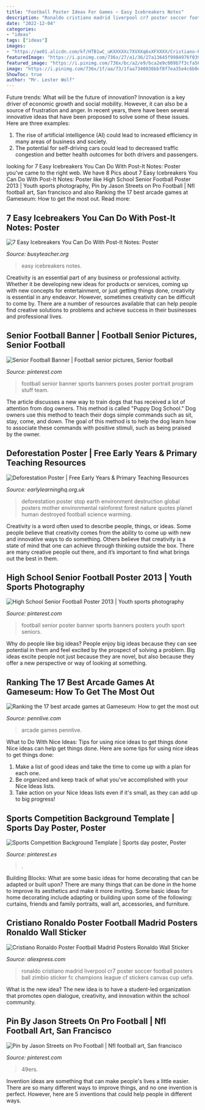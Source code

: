 ```yaml
---
title: "Football Poster Ideas For Games ~ Easy Icebreakers Notes"
description: "Ronaldo cristiano madrid liverpool cr7 poster soccer football posters ball zimbio sticker fc champions league cf stickers canvas cup uefa"
date: "2022-12-04"
categories:
- "ideas"
tags: ["ideas"]
images:
- "https://ae01.alicdn.com/kf/HTB1wC_uKXXXXXc7XVXXq6xXFXXXX/Cristiano-Ronaldo-Poster-Football-Madrid-Posters-Ronaldo-Wall-Sticker-CR7-Wallpaper-World-Cup-Stickers-Soccer-Canvas.jpg"
featuredImage: "https://i.pinimg.com/736x/27/a1/36/27a13645f9984976f039f63b41b2dbcf--football-gift-football-posters.jpg"
featured_image: "https://i.pinimg.com/736x/bc/a2/e9/bca2e9c009b7f3cfa563efba92ad257a.jpg"
image: "https://i.pinimg.com/736x/1f/aa/73/1faa7340836bbf8f7ea35e4c6b0ef8d0.jpg"
ShowToc: true
author: "Mr. Lester Wolf"
---
```



Future trends: What will be the future of innovation?
Innovation is a key driver of economic growth and social mobility. However, it can also be a source of frustration and anger. In recent years, there have been several innovative ideas that have been proposed to solve some of these issues. Here are three examples:
1. The rise of artificial intelligence (AI) could lead to increased efficiency in many areas of business and society.
2. The potential for self-driving cars could lead to decreased traffic congestion and better health outcomes for both drivers and passengers.

	

		
looking for 7 Easy Icebreakers You Can Do With Post-It Notes: Poster you've came to the right web. We have 8 Pics about 7 Easy Icebreakers You Can Do With Post-It Notes: Poster like High School Senior Football Poster 2013 | Youth sports photography, Pin by Jason Streets on Pro Football | Nfl football art, San francisco and also Ranking the 17 best arcade games at Gameseum: How to get the most out. Read more:
		
    
## 7 Easy Icebreakers You Can Do With Post-It Notes: Poster

<img loading=lazy src="http://busyteacher.org/uploads/posts/2012-08/1344737148_post-its-poster1-web.jpg" onerror="this.onerror=null;this.src='https://tse3.mm.bing.net/th?id=OIP.yGUtqdpiprjzNyCt_VTFZQHaKe&amp;pid=15.1';" alt="7 Easy Icebreakers You Can Do With Post-It Notes: Poster">

_Source: busyteacher.org_

>easy icebreakers notes. 

	

Creativity is an essential part of any business or professional activity. Whether it be developing new ideas for products or services, coming up with new concepts for entertainment, or just getting things done, creativity is essential in any endeavor. However, sometimes creativity can be difficult to come by. There are a number of resources available that can help people find creative solutions to problems and achieve success in their businesses and professional lives.

    
## Senior Football Banner | Football Senior Pictures, Senior Football

<img loading=lazy src="https://i.pinimg.com/736x/1b/52/f1/1b52f1ea8502d55bd7ef7a90915f3263--football-banner-sports-banners.jpg" onerror="this.onerror=null;this.src='https://tse1.mm.bing.net/th?id=OIP.Cpgd0lrrZ4oVkGHP04UCMAHaLH&amp;pid=15.1';" alt="Senior Football Banner | Football senior pictures, Senior football">

_Source: pinterest.com_

>football senior banner sports banners poses poster portrait program stuff team. 

	

The article discusses a new way to train dogs that has received a lot of attention from dog owners. This method is called "Puppy Dog School." Dog owners use this method to teach their dogs simple commands such as sit, stay, come, and down. The goal of this method is to help the dog learn how to associate these commands with positive stimuli, such as being praised by the owner.

    
## Deforestation Poster | Free Early Years &amp; Primary Teaching Resources

<img loading=lazy src="http://www.earlylearninghq.org.uk/wp-content/uploads/2012/02/deforestationposter.-prevjpg.jpg" onerror="this.onerror=null;this.src='https://tse2.mm.bing.net/th?id=OIP.udFeUbFwYl8A1PYcKa8kMAAAAA&amp;pid=15.1';" alt="Deforestation Poster | Free Early Years &amp; Primary Teaching Resources">

_Source: earlylearninghq.org.uk_

>deforestation poster stop earth environment destruction global posters mother environmental rainforest forest nature quotes planet human destroyed football science warming. 

	

Creativity is a word often used to describe people, things, or ideas. Some people believe that creativity comes from the ability to come up with new and innovative ways to do something. Others believe that creativity is a state of mind that one can achieve through thinking outside the box. There are many creative people out there, and it’s important to find what brings out the best in them.

    
## High School Senior Football Poster 2013 | Youth Sports Photography

<img loading=lazy src="https://i.pinimg.com/736x/27/a1/36/27a13645f9984976f039f63b41b2dbcf--football-gift-football-posters.jpg" onerror="this.onerror=null;this.src='https://tse1.mm.bing.net/th?id=OIP.MJowHbYZKGciXzbb0VzZ2wHaLu&amp;pid=15.1';" alt="High School Senior Football Poster 2013 | Youth sports photography">

_Source: pinterest.com_

>football senior poster banner sports banners posters youth sport seniors. 

	

Why do people like big ideas?
People enjoy big ideas because they can see potential in them and feel excited by the prospect of solving a problem. Big ideas excite people not just because they are novel, but also because they offer a new perspective or way of looking at something.

    
## Ranking The 17 Best Arcade Games At Gameseum: How To Get The Most Out

<img loading=lazy src="https://www.pennlive.com/resizer/ecj41Ljb7g8vsjpgPiU6KWWOD8Y=/1200x0/arc-anglerfish-arc2-prod-advancelocal.s3.amazonaws.com/public/6KAGJHRY3VCI5E6EL2YENZV2PA.jpg" onerror="this.onerror=null;this.src='https://tse2.mm.bing.net/th?id=OIP.JXxJ31O006OtiYWtzPdgugHaE8&amp;pid=15.1';" alt="Ranking the 17 best arcade games at Gameseum: How to get the most out">

_Source: pennlive.com_

>arcade games pennlive. 

	

What to Do With Nice Ideas: Tips for using nice ideas to get things done
Nice ideas can help get things done. Here are some tips for using nice ideas to get things done: 
1. Make a list of good ideas and take the time to come up with a plan for each one.
2. Be organized and keep track of what you've accomplished with your Nice Ideas lists.
3. Take action on your Nice Ideas lists even if it's small, as they can add up to big progress!

    
## Sports Competition Background Template | Sports Day Poster, Poster

<img loading=lazy src="https://i.pinimg.com/736x/bc/a2/e9/bca2e9c009b7f3cfa563efba92ad257a.jpg" onerror="this.onerror=null;this.src='https://tse2.mm.bing.net/th?id=OIP.uLTyF72Q5HyUeKg72tVbHAHaLJ&amp;pid=15.1';" alt="Sports Competition Background Template | Sports day poster, Poster">

_Source: pinterest.es_

>. 

	

Building Blocks: What are some basic ideas for home decorating that can be adapted or built upon?
There are many things that can be done in the home to improve its aesthetics and make it more inviting. Some basic ideas for home decorating include adapting or building upon some of the following: curtains, friends and family portraits, wall art, accessories, and furniture.

    
## Cristiano Ronaldo Poster Football Madrid Posters Ronaldo Wall Sticker

<img loading=lazy src="https://ae01.alicdn.com/kf/HTB1wC_uKXXXXXc7XVXXq6xXFXXXX/Cristiano-Ronaldo-Poster-Football-Madrid-Posters-Ronaldo-Wall-Sticker-CR7-Wallpaper-World-Cup-Stickers-Soccer-Canvas.jpg" onerror="this.onerror=null;this.src='https://tse2.mm.bing.net/th?id=OIP.8LOjTTI8-HmL0A46lo8DNAAAAA&amp;pid=15.1';" alt="Cristiano Ronaldo Poster Football Madrid Posters Ronaldo Wall Sticker">

_Source: aliexpress.com_

>ronaldo cristiano madrid liverpool cr7 poster soccer football posters ball zimbio sticker fc champions league cf stickers canvas cup uefa. 

	

What is the new idea?
The new idea is to have a student-led organization that promotes open dialogue, creativity, and innovation within the school community.

    
## Pin By Jason Streets On Pro Football | Nfl Football Art, San Francisco

<img loading=lazy src="https://i.pinimg.com/736x/1f/aa/73/1faa7340836bbf8f7ea35e4c6b0ef8d0.jpg" onerror="this.onerror=null;this.src='https://tse4.mm.bing.net/th?id=OIP.ij9S4PRjxtVRvw-OZuPUygHaLX&amp;pid=15.1';" alt="Pin by Jason Streets on Pro Football | Nfl football art, San francisco">

_Source: pinterest.com_

>49ers. 

	

Invention ideas are something that can make people's lives a little easier. There are so many different ways to improve things, and no one invention is perfect. However, here are 5 inventions that could help people in different ways.

